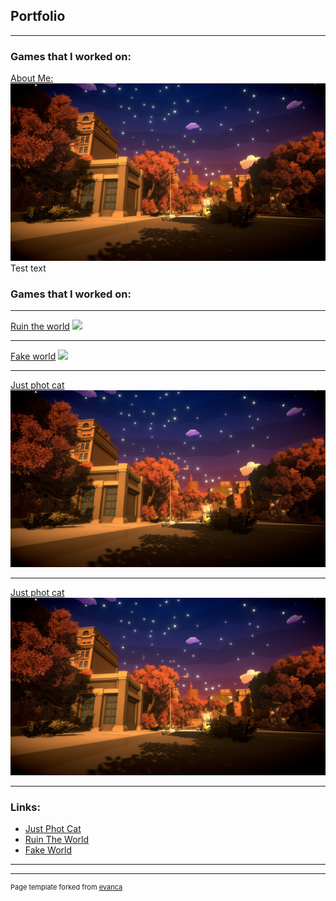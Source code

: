 ## Portfolio

---

### Games that I worked on: 

[About Me:](/sample_page)
<img src="images/Photo_Cat_Picture.png?raw=true"/>
Test text

### Games that I worked on:

---
[Ruin the world](/pdf/sample_presentation.pdf)
<img src="images/Ruin_The_World_Picture.png?raw=true"/>

---
[Fake world](http://example.com/)
<img src="images/Fake_World_Picture.png?raw=true"/>

---

[Just phot cat](/sample_page)
<img src="images/Photo_Cat_Picture.png?raw=true"/>

---

[Just phot cat](/sample_page)
<img src="images/Photo_Cat_Picture.png?raw=true"/>

---


### Links:

- [Just Phot Cat](https://raven-insights.itch.io/just-photo-cat)
- [Ruin The World](https://thedynamitepriest.itch.io/ruin-the-world)
- [Fake World](https://thedynamitepriest.itch.io/fake-world)

---




---
<p style="font-size:11px">Page template forked from <a href="https://github.com/evanca/quick-portfolio">evanca</a></p>
<!-- Remove above link if you don't want to attibute -->
